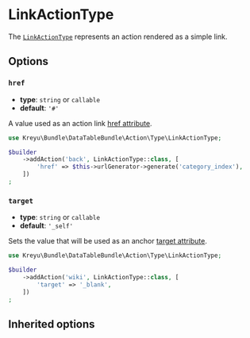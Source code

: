 <script setup>
    import ActionTypeOptions from "./options/action.md";
</script>

# LinkActionType

The [`LinkActionType`](https://github.com/Kreyu/data-table-bundle/blob/main/src/Action/Type/LinkActionType.php) represents an action rendered as a simple link.

## Options

### `href`

- **type**: `string` or `callable`
- **default**: `'#'`

A value used as an action link [href attribute](https://developer.mozilla.org/en-US/docs/Web/HTML/Element/a#attr-href).

```php #
use Kreyu\Bundle\DataTableBundle\Action\Type\LinkActionType;

$builder
    ->addAction('back', LinkActionType::class, [
        'href' => $this->urlGenerator->generate('category_index'),
    ])
;
```

### `target`

- **type**: `string` or `callable`
- **default**: `'_self'`

Sets the value that will be used as an anchor [target attribute](https://developer.mozilla.org/en-US/docs/Web/HTML/Element/a#attr-target).

```php #
use Kreyu\Bundle\DataTableBundle\Action\Type\LinkActionType;

$builder
    ->addAction('wiki', LinkActionType::class, [
        'target' => '_blank',
    ])
;
```

## Inherited options

<ActionTypeOptions/>
